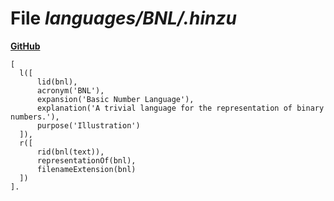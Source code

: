 # File _languages/BNL/.hinzu_
**[GitHub](https://github.com/softlang/yas/blob/master/languages/BNL/.hinzu)**
```
[
  l([
      lid(bnl),
      acronym('BNL'),
      expansion('Basic Number Language'),
      explanation('A trivial language for the representation of binary numbers.'),
      purpose('Illustration')
  ]),
  r([
      rid(bnl(text)),
      representationOf(bnl),
      filenameExtension(bnl)
  ])
].
```
